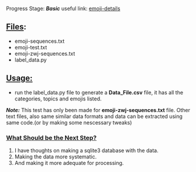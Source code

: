 Progress Stage: <em><strong>Basic</strong></em>
useful link: [emoji-details](http://www.unicode.org/reports/tr51/)
## <u>Files</u>:
- emoji-sequences.txt
- emoji-test.txt
- emoji-zwj-sequences.txt
- label_data.py

## <u>Usage:</u>
- run the label_data.py file to generate a <strong>Data_File.csv</strong> file, it has all the categories, topics and emojis listed.

<em><strong>Note:</strong></em> This test has only been made for <strong>emoji-zwj-sequences.txt</strong> file.
Other text files, also same similar data formats and data can be extracted using same code.(or by making some nescessary tweaks)

### <u>What Should be the Next Step?</u>
<ol>
	<li>I have thoughts on making a sqlite3 database with the data.</li>
	<li>Making the data more systematic.</li>
	<li>And making it more adequate for processing.</li>
</ol>
